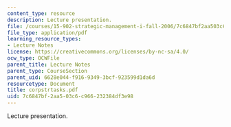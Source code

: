 ```yaml
---
content_type: resource
description: Lecture presentation.
file: /courses/15-902-strategic-management-i-fall-2006/7c6847bf2aa503c6c966232384df3e98_corpstrtasks.pdf
file_type: application/pdf
learning_resource_types:
- Lecture Notes
license: https://creativecommons.org/licenses/by-nc-sa/4.0/
ocw_type: OCWFile
parent_title: Lecture Notes
parent_type: CourseSection
parent_uid: 6628e044-f916-9349-3bcf-923599d1da6d
resourcetype: Document
title: corpstrtasks.pdf
uid: 7c6847bf-2aa5-03c6-c966-232384df3e98
---
```

Lecture presentation.